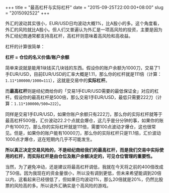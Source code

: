 +++
title = "最高杠杆与实际杠杆"
date = "2015-09-25T22:00:00+08:00"
slug = "2015092522"
+++

外汇的波动其实很小，EUR/USD日均波动大概1%，比A股小的多。这个角度看，外汇的风险就比A股小。但人们又普遍认为外汇是一项高风险的投资，主要是因为外汇经纪商通常都支持高杠杆，高杠杆则意味着高风险和高收益。

杠杆的计算很简单：  

**杠杆 = 仓位的名义价值/账户余额**

简单来说就是能用1块钱买几块钱的东西。假设你的账户余额为1000刀，交易了1手EUR/USD，目前EUR/USD的汇率大概是1.11，那么你的杠杆就是111倍（计算：`1.11*100000/1000=111`），这就是交易中的**实际杠杆**。

而**最高杠杆**则是经纪商给你的「交易1手EUR/USD需要的最低保证金」对应的杠杆。假设你的最高杠杆是500倍，那么交易1手EUR/USD，最低只需要222刀（计算：`1.11*100000/500=222`）。

同样是交易1手EUR/USD，如果你账户余额只有222刀，那么你的实际杠杆就等于最高杠杆500倍，汇价波动22.2个点就会爆仓，这几乎是分分钟的事，如果你的账户有1000刀，那么你的实际杠杆就是111倍，需要100点波动才爆仓，这也很常见。但是，如果你的账户能有10000刀，那么你的实际杠杆只是11.1倍，汇价波动1000点才爆仓，这在短期内几乎不可能发生。

**所以真正决定交易风险的，不是经纪商给我们的最高杠杆，而是我们交易中实际使用的杠杆，而实际杠杆是由仓位及账户余额决定的，可见仓位管理的重要性。**

当然，为了避免冲动，还是建议将最高杠杆调低，我就在今天将之前的400倍改成了50倍。因为我现在的资金量很小，所以没有调到更低，但未来希望能调到20倍以内，这看起来已经很低了，但如果日均波动1%，那么20倍就是20%，仍然比股票的风险高的多。所以说外汇确实是个高风险的游戏。

